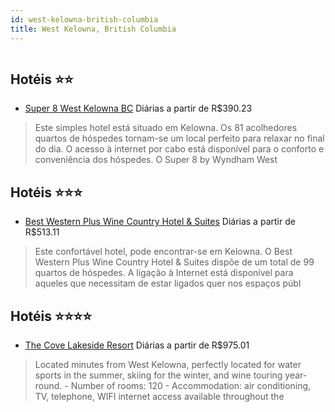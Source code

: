 ```yaml
---
id: west-kelowna-british-columbia
title: West Kelowna, British Columbia
---
```


<center><img src="http://photos.hotelbeds.com/giata/17/171648/171648a_hb_a_001.jpg" alt="" /></center>


## Hotéis ⭐️⭐️

-    [Super 8 West Kelowna BC](https://www.hurb.com/aud/https://www.hurb.com/hoteis/west-kelowna/super-8-west-kelowna-bc-JNP-JP193122?cmp=18055) Diárias a partir de R$390.23
   > Este simples hotel está situado em Kelowna. Os 81 acolhedores quartos de hóspedes tornam-se um local perfeito para relaxar no final do dia. O acesso à internet por cabo está disponível para o conforto e conveniência dos hóspedes. O Super 8 by Wyndham West

## Hotéis ⭐️⭐️⭐️

-    [Best Western Plus Wine Country Hotel & Suites](https://www.hurb.com/aud/https://www.hurb.com/hoteis/west-kelowna/best-western-plus-wine-country-hotel-suites-JNP-JP735046?cmp=18055) Diárias a partir de R$513.11
   > Este confortável hotel, pode encontrar-se em Kelowna. O Best Western Plus Wine Country Hotel &amp; Suites dispõe de um total de 99 quartos de hóspedes. A ligação à Internet está disponível para aqueles que necessitam de estar ligados quer nos espaços públ

## Hotéis ⭐️⭐️⭐️⭐️

-    [The Cove Lakeside Resort](https://www.hurb.com/aud/https://www.hurb.com/hoteis/west-kelowna/the-cove-lakeside-resort-JNP-JP973608?cmp=18055) Diárias a partir de R$975.01
   > Located minutes from West Kelowna, perfectly located for water sports in the summer, skiing for the winter, and wine touring year-round. - Number of rooms: 120 - Accommodation: air conditioning, TV, telephone, WIFI internet access available throughout the
